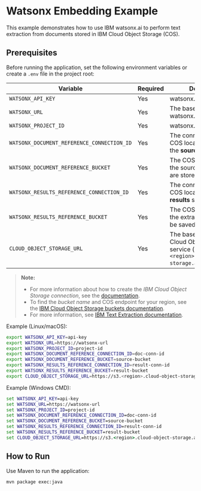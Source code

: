 # Watsonx Embedding Example

This example demonstrates how to use IBM watsonx.ai to perform text extraction from documents stored in IBM Cloud Object Storage (COS).

## Prerequisites

Before running the application, set the following environment variables or create a `.env` file in the project root:

| Variable                                      | Required | Description |
|-----------------------------------------------|----------|-------------|
| `WATSONX_API_KEY`                             | Yes      | watsonx.ai API key |
| `WATSONX_URL`                                 | Yes      | The base URL for the watsonx.ai service |
| `WATSONX_PROJECT_ID`                          | Yes      | watsonx.ai project id |
| `WATSONX_DOCUMENT_REFERENCE_CONNECTION_ID`    | Yes      | The connection id for the COS location containing the **source documents** |
| `WATSONX_DOCUMENT_REFERENCE_BUCKET`           | Yes      | The COS bucket where the source documents are stored |
| `WATSONX_RESULTS_REFERENCE_CONNECTION_ID`     | Yes      | The connection id for the COS location where **results** should be written |
| `WATSONX_RESULTS_REFERENCE_BUCKET`            | Yes      | The COS bucket where the extracted results will be saved |
| `CLOUD_OBJECT_STORAGE_URL`                    | Yes      | The base URL of the IBM Cloud Object Storage service (e.g. `https://s3.<region>.cloud-object-storage.appdomain.cloud`) |

> **Note:**
> - For more information about how to create the *IBM Cloud Object Storage connection*, see the [documentation](https://dataplatform.cloud.ibm.com/docs/content/wsj/manage-data/conn-cos.html?context=wx&locale=en).
> - To find the *bucket name* and COS endpoint for your region, see the [IBM Cloud Object Storage buckets documentation](https://cloud.ibm.com/docs/cloud-object-storage?topic=cloud-object-storage-endpoints).
> - For more information, see [IBM Text Extraction documentation](https://dataplatform.cloud.ibm.com/docs/content/wsj/analyze-data/fm-api-text-extraction.html?context=wx&audience=wdp). 

Example (Linux/macOS):
```bash
export WATSONX_API_KEY=api-key
export WATSONX_URL=https://watsonx-url
export WATSONX_PROJECT_ID=project-id
export WATSONX_DOCUMENT_REFERENCE_CONNECTION_ID=doc-conn-id
export WATSONX_DOCUMENT_REFERENCE_BUCKET=source-bucket
export WATSONX_RESULTS_REFERENCE_CONNECTION_ID=result-conn-id
export WATSONX_RESULTS_REFERENCE_BUCKET=result-bucket
export CLOUD_OBJECT_STORAGE_URL=https://s3.<region>.cloud-object-storage.appdomain.cloud
```

Example (Windows CMD):
```cmd
set WATSONX_API_KEY=api-key
set WATSONX_URL=https://watsonx-url
set WATSONX_PROJECT_ID=project-id
set WATSONX_DOCUMENT_REFERENCE_CONNECTION_ID=doc-conn-id
set WATSONX_DOCUMENT_REFERENCE_BUCKET=source-bucket
set WATSONX_RESULTS_REFERENCE_CONNECTION_ID=result-conn-id
set WATSONX_RESULTS_REFERENCE_BUCKET=result-bucket
set CLOUD_OBJECT_STORAGE_URL=https://s3.<region>.cloud-object-storage.appdomain.cloud
```

## How to Run
Use Maven to run the application:

```bash
mvn package exec:java
```